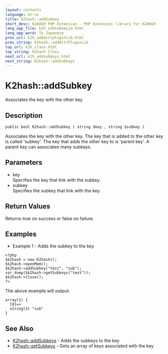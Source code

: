 ```yaml
---
layout: contents
language: en-us
title: K2hash::addSubkey
short_desc: K2HASH PHP Extension - PHP Extension library for K2HASH
lang_opp_file: k2h_addsubkeyja.html
lang_opp_word: To Japanese
prev_url: k2h_addattrpluginlib.html
prev_string: K2hash::addAttrPluginLib
top_url: k2h_class.html
top_string: K2hash Class
next_url: k2h_addsubkeys.html
next_string: K2hash::addSubkeys
---
```


# K2hash::addSubkey
Associates the key with the other key

## Description
```
public bool K2hash::addSubkey ( string $key , string $subkey )
```
Associates the key with the other key. The key that is added to the other key is called 'subkey'. The key that adds the other key to is 'parent key'. A parent key can associates many subkeys.

## Parameters
- key  
Specifies the key that link with the subkey.
- subkey  
Specifies the subkey that link with the key.

## Return Values
Returns true on success or false on failure. 

## Examples
- Example 1 - Adds the subkey to the key
```
<?php
$k2hash = new K2hash();
$k2hash->openMem();
$k2hash->addSubkey("test", "sub");
var_dump($k2hash->getSubkeys("test"));
$k2hash->close();
?>
```
The above example will output:
```
array(1) {
  [0]=>
  string(3) "sub"
}
```

## See Also
- [K2hash::addSubkeys](k2h_addsubkeys.html) - Adds the subkeys to the key
- [K2hash::getSubkeys](k2h_getsubkeys.html) - Gets an array of keys associated with the key
